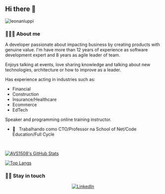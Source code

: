 <h2> Hi there 👋</h2>

<p align="left"> <img src="https://komarev.com/ghpvc/?username=leonanluppi" alt="leonanluppi" /> </p>

<h3> 👨🏻‍💻 About me </h3>

A developer passionate about impacting business by creating products with genuine value. I'm have more than 12 years of experience as software development expert and 8 years as agile leader of team.

Enjoys talking at events, love sharing knowledge and talking about new technologies, architecture or how to improve as a leader.

Has experience acting in industries such as:
- Financial
- Construction
- Insurance/Healthcare
- Ecommerce
- EdTech

Speaker and programming online training instructor.

- 💼 &nbsp; Trabalhando como CTO/Professor na School of Net/Code Education/Full Cycle

<br/>

[![AVS1508's GitHub Stats](https://github-readme-stats.vercel.app/api?username=leonanluppi&show_icons=true&count_private=true)](https://github.com/leonanluppi)

[![Top Langs](https://github-readme-stats.vercel.app/api/top-langs/?username=leonanluppi&layout=compact&langs_count=10&count_private=true&include_all_commits=true&show_icons=true&theme=radical)](https://github.com/anuraghazra/github-readme-stats)

<h3> 🤝🏻 Stay in touch </h3>

<p align="center">
<a href="https://www.linkedin.com/in/leonanluppi/"><img alt="LinkedIn" src="https://img.shields.io/badge/LinkedIn-leonanluppi-blue?style=flat-square&logo=linkedin"></a>
</p>
